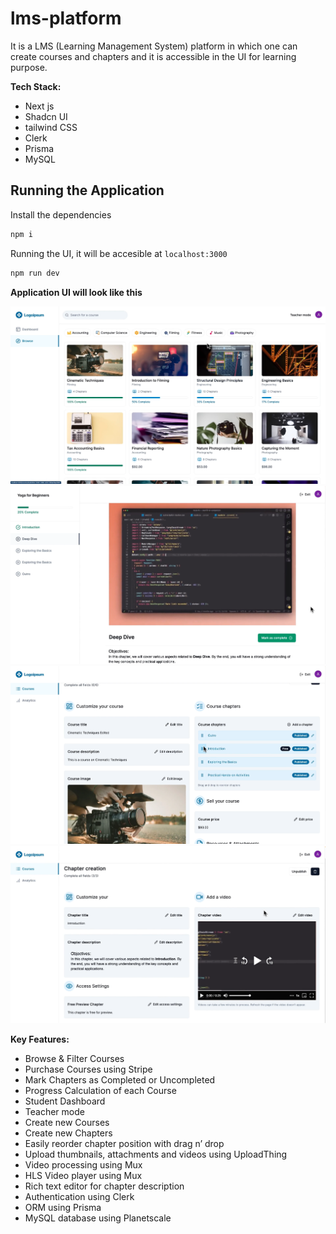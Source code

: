 # lms-platform

It is a LMS (Learning Management System) platform in which one can create courses and chapters and it is accessible in the UI for learning purpose.

**Tech Stack:**

- Next js
- Shadcn UI
- tailwind CSS
- Clerk
- Prisma
- MySQL

## Running the Application

Install the dependencies

```bash
npm i
```

Running the UI, it will be accesible at `localhost:3000`

```bash
npm run dev
```

**Application UI will look like this**

![frontpage](./public/front.png)
![coursepage](./public/coursepage.png)
![coursecreation](./public/maintainer-course.png)
![chaptercreation](./public/chapter.png)

**Key Features:**

- Browse & Filter Courses
- Purchase Courses using Stripe
- Mark Chapters as Completed or Uncompleted
- Progress Calculation of each Course
- Student Dashboard
- Teacher mode
- Create new Courses
- Create new Chapters
- Easily reorder chapter position with drag n’ drop
- Upload thumbnails, attachments and videos using UploadThing
- Video processing using Mux
- HLS Video player using Mux
- Rich text editor for chapter description
- Authentication using Clerk
- ORM using Prisma
- MySQL database using Planetscale
